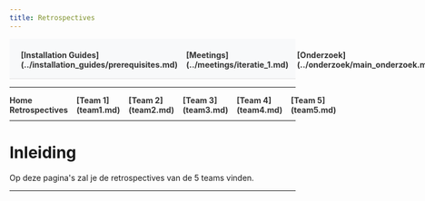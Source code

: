 ```yaml
---
title: Retrospectives
---
```


<div style="display:flex; justify-content:space-between; align-items:left; padding:20px; background-color:#f8f9fa; border-bottom:1px solid #e0e0e0;">
  <nav style="display:flex; gap:15px; height:30px;">
    <a markdown="1" style="text-decoration:none; color:#333; font-weight:bold;">[Installation Guides](../installation_guides/prerequisites.md)</a>
    <a markdown="1" style="text-decoration:none; color:#333; font-weight:bold;">[Meetings](../meetings/iteratie_1.md)</a>
    <a markdown="1" style="text-decoration:none; color:#333; font-weight:bold;">[Onderzoek](../onderzoek/main_onderzoek.md)</a>
    <a markdown="1" style="text-decoration:none; color:#333; font-weight:bold;">[Retrospectives](../retrospectives/home_retrospectives.md)</a>
  </nav>
</div>

---

<nav style="display:flex; gap:15px; height:30px;">
  <a markdown="1" style="text-decoration:none; color:#333; font-weight:bold;">Home Retrospectives</a>
  <a markdown="1" style="text-decoration:none; color:#333; font-weight:bold;">[Team 1](team1.md)</a>
  <a markdown="1" style="text-decoration:none; color:#333; font-weight:bold;">[Team 2](team2.md)</a>
  <a markdown="1" style="text-decoration:none; color:#333; font-weight:bold;">[Team 3](team3.md)</a>
  <a markdown="1" style="text-decoration:none; color:#333; font-weight:bold;">[Team 4](team4.md)</a>
  <a markdown="1" style="text-decoration:none; color:#333; font-weight:bold;">[Team 5](team5.md)</a>
</nav>

---

# Inleiding
Op deze pagina's zal je de retrospectives van de 5 teams vinden.

---